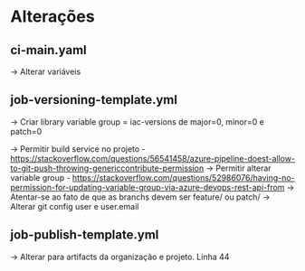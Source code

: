# Alterações

## ci-main.yaml
-> Alterar variáveis

## job-versioning-template.yml
-> Criar library variable group = iac-versions de major=0, minor=0 e patch=0
<!-- -> Alterar para retirar pre release -->
-> Permitir build service no projeto - https://stackoverflow.com/questions/56541458/azure-pipeline-doest-allow-to-git-push-throwing-genericcontribute-permission
-> Permitir alterar variable group - https://stackoverflow.com/questions/52986076/having-no-permission-for-updating-variable-group-via-azure-devops-rest-api-from
-> Atentar-se ao fato de que as branchs devem ser feature/ ou patch/
-> Alterar git config user e user.email 

## job-publish-template.yml
-> Alterar para artifacts da organização e projeto. Linha 44